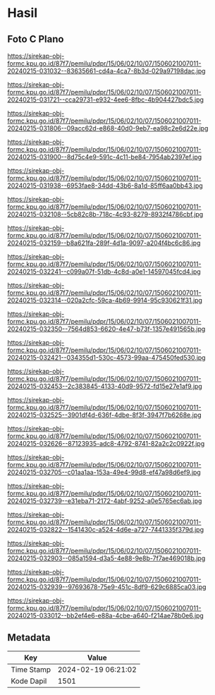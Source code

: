 # Hasil

## Foto C Plano

https://sirekap-obj-formc.kpu.go.id/87f7/pemilu/pdpr/15/06/02/10/07/1506021007011-20240215-031032--83635661-cd4a-4ca7-8b3d-029a97198dac.jpg

https://sirekap-obj-formc.kpu.go.id/87f7/pemilu/pdpr/15/06/02/10/07/1506021007011-20240215-031721--cca29731-e932-4ee6-8fbc-4b904427bdc5.jpg

https://sirekap-obj-formc.kpu.go.id/87f7/pemilu/pdpr/15/06/02/10/07/1506021007011-20240215-031806--09acc62d-e868-40d0-9eb7-ea98c2e6d22e.jpg

https://sirekap-obj-formc.kpu.go.id/87f7/pemilu/pdpr/15/06/02/10/07/1506021007011-20240215-031900--8d75c4e9-591c-4c11-be84-7954ab2397ef.jpg

https://sirekap-obj-formc.kpu.go.id/87f7/pemilu/pdpr/15/06/02/10/07/1506021007011-20240215-031938--6953fae8-34dd-43b6-8a1d-85ff6aa0bb43.jpg

https://sirekap-obj-formc.kpu.go.id/87f7/pemilu/pdpr/15/06/02/10/07/1506021007011-20240215-032108--5cb82c8b-718c-4c93-8279-8932f4786cbf.jpg

https://sirekap-obj-formc.kpu.go.id/87f7/pemilu/pdpr/15/06/02/10/07/1506021007011-20240215-032159--b8a621fa-289f-4d1a-9097-a204f4bc6c86.jpg

https://sirekap-obj-formc.kpu.go.id/87f7/pemilu/pdpr/15/06/02/10/07/1506021007011-20240215-032241--c099a07f-51db-4c8d-a0e1-14597045fcd4.jpg

https://sirekap-obj-formc.kpu.go.id/87f7/pemilu/pdpr/15/06/02/10/07/1506021007011-20240215-032314--020a2cfc-59ca-4b69-9914-95c930621f31.jpg

https://sirekap-obj-formc.kpu.go.id/87f7/pemilu/pdpr/15/06/02/10/07/1506021007011-20240215-032350--7564d853-6620-4e47-b73f-1357e491565b.jpg

https://sirekap-obj-formc.kpu.go.id/87f7/pemilu/pdpr/15/06/02/10/07/1506021007011-20240215-032421--034355d1-530c-4573-99aa-475450fed530.jpg

https://sirekap-obj-formc.kpu.go.id/87f7/pemilu/pdpr/15/06/02/10/07/1506021007011-20240215-032453--2c383845-4133-40d9-9572-fd15e27e1af9.jpg

https://sirekap-obj-formc.kpu.go.id/87f7/pemilu/pdpr/15/06/02/10/07/1506021007011-20240215-032525--3901df4d-636f-4dbe-8f3f-3947f7b6268e.jpg

https://sirekap-obj-formc.kpu.go.id/87f7/pemilu/pdpr/15/06/02/10/07/1506021007011-20240215-032626--87123935-adc8-4792-8741-82a2c2c0922f.jpg

https://sirekap-obj-formc.kpu.go.id/87f7/pemilu/pdpr/15/06/02/10/07/1506021007011-20240215-032705--c01aa1aa-153a-49e4-99d8-ef47a98d6ef9.jpg

https://sirekap-obj-formc.kpu.go.id/87f7/pemilu/pdpr/15/06/02/10/07/1506021007011-20240215-032739--e31eba71-2172-4abf-9252-a0e5765ec6ab.jpg

https://sirekap-obj-formc.kpu.go.id/87f7/pemilu/pdpr/15/06/02/10/07/1506021007011-20240215-032822--1541430c-a524-4d6e-a727-7441335f379d.jpg

https://sirekap-obj-formc.kpu.go.id/87f7/pemilu/pdpr/15/06/02/10/07/1506021007011-20240215-032903--085a1594-d3a5-4e88-9e8b-7f7ae469018b.jpg

https://sirekap-obj-formc.kpu.go.id/87f7/pemilu/pdpr/15/06/02/10/07/1506021007011-20240215-032939--97693678-75e9-451c-8df9-629c6885ca03.jpg

https://sirekap-obj-formc.kpu.go.id/87f7/pemilu/pdpr/15/06/02/10/07/1506021007011-20240215-033012--bb2ef4e6-e88a-4cbe-a640-f214ae78b0e6.jpg


## Metadata

| Key        | Value               |
| ---------- | ------------------- |
| Time Stamp | 2024-02-19 06:21:02 |
| Kode Dapil | 1501                |




